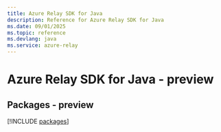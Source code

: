 ```yaml
---
title: Azure Relay SDK for Java
description: Reference for Azure Relay SDK for Java
ms.date: 09/01/2025
ms.topic: reference
ms.devlang: java
ms.service: azure-relay
---
```

# Azure Relay SDK for Java - preview
## Packages - preview
[!INCLUDE [packages](relay-index.md)]